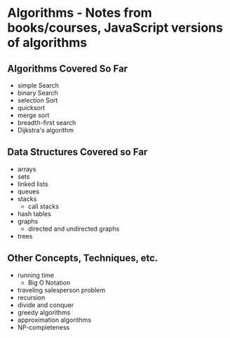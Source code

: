 # Algorithms - Notes from books/courses, JavaScript versions of algorithms 

## Algorithms Covered So Far
* simple Search
* binary Search
* selection Sort
* quicksort
* merge sort
* breadth-first search
* Dijkstra's algorithm

## Data Structures Covered so Far
* arrays
* sets
* linked lists
* queues
* stacks
    * call stacks
* hash tables
* graphs
    * directed and undirected graphs
* trees

## Other Concepts, Techniques, etc.
* running time
    * Big O Notation
* traveling salesperson problem
* recursion
* divide and conquer
* greedy algorithms
* approximation algorithms
* NP-completeness
